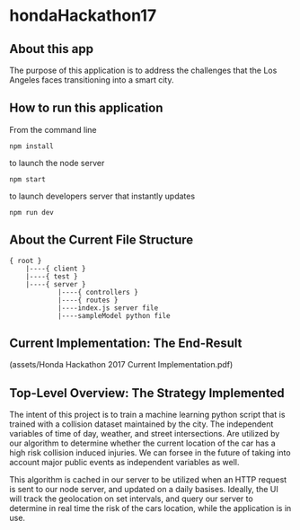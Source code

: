 # hondaHackathon17

## About this app

The purpose of this application is to address the challenges that the Los
Angeles faces transitioning into a smart city.

## How to run this application

From the command line

```
npm install
```

to launch the node server

```
npm start
```

to launch developers server that instantly updates

```
npm run dev
```

## About the Current File Structure

```
{ root }
    |----{ client }
    |----{ test }
    |----{ server }
            |----{ controllers }
            |----{ routes }
            |----index.js server file
            |----sampleModel python file
```

## Current Implementation: The End-Result

(assets/Honda Hackathon 2017 Current Implementation.pdf)

## Top-Level Overview: The Strategy Implemented

The intent of this project is to train a machine learning python script that is
trained with a collision dataset maintained by the city. The independent
variables of time of day, weather, and street intersections. Are utilized by our
algorithm to determine whether the current location of the car has a high risk
collision induced injuries. We can forsee in the future of taking into account
major public events as independent variables as well.

This algorithm is cached in our server to be utilized when an HTTP request is
sent to our node server, and updated on a daily basises. Ideally, the UI will
track the geolocation on set intervals, and query our server to determine in
real time the risk of the cars location, while the application is in use.
